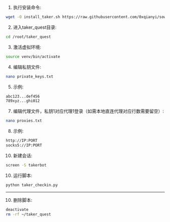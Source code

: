  1. 执行安装命令:
   ```bash
   wget -O install_taker.sh https://raw.githubusercontent.com/0xqianyi/sowing-taker/refs/heads/main/install_taker.sh && sed -i 's/\r$//' install_taker.sh && chmod +x install_taker.sh && ./install_taker.sh
   ```
 2. 进入taker_quest目录:
   ```bash
   cd /root/taker_quest
   ```
 3. 激活虚拟环境:
   ```bash
   source venv/bin/activate
   ```
 4. 编辑私钥文件:
   ```bash
   nano private_keys.txt
   ```
 5. 示例:
   ```bash
   abc123...def456
   789xyz...ghi012
   ```
 7. 编辑代理文件，私钥1对应代理1登录（如需本地直连代理对应行数需要留空）:
   ```bash
   nano proxies.txt
   ```
 8. 示例:
   ```bash
   http://IP:PORT
   socks5://IP:PORT
   ```
 10. 新建会话:
   ```bash
   screen -S takerbot
   ```
 10. 运行脚本:
   ```bash
   python taker_checkin.py
   ```
  --------------------------------------------------------
 10. 删除脚本:
   ```bash
   deactivate
   rm -rf ~/taker_quest
   ```
